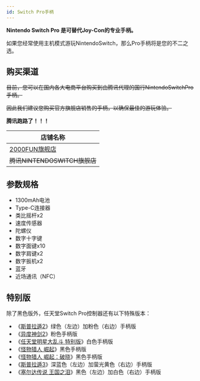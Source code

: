 ```yaml
---
id: Switch Pro手柄
---
```


**Nintendo Switch Pro 是可替代Joy-Con的专业手柄。**

如果您经常使用主机模式游玩NintendoSwitch，那么Pro手柄将是您的不二之选。

## 购买渠道

~~目前，您可以在国内各大电商平台购买到由腾讯代理的国行NintendoSwitchPro手柄。~~

~~因此我们建议您购买官方旗舰店销售的手柄，以确保最佳的游玩体验。~~

**腾讯跑路了！！！**

| 店铺名称                                   |
| ------------------------------------------ |
| [2000FUN旗舰店](https://2000fun.tmall.hk/) |
| ~~腾讯NINTENDOSWITCH旗舰店~~               |

## 参数规格

* 1300mAh电池
* Type-C连接器
* 类比摇杆x2
* 速度传感器
* 陀螺仪
* 数字十字键
* 数字面键x10
* 数字肩键x2
* 数字扳机x2
* 蓝牙
* 近场通讯（NFC）

## 特别版

除了黑色版外，任天堂Switch Pro控制器还有以下特殊版本：

- 《[斯普拉遁2](https://zh.wikipedia.org/wiki/Splatoon_2)》绿色（左边）加粉色（右边）手柄版
- 《[异度神剑2](https://zh.wikipedia.org/wiki/异度神剑2)》粉色手柄版
- 《[任天堂明星大乱斗 特别版](https://zh.wikipedia.org/wiki/任天堂明星大亂鬥_特別版)》白色手柄版
- 《[怪物猎人 崛起](https://zh.wikipedia.org/wiki/魔物獵人_崛起)》黑色手柄版
- 《[怪物猎人 崛起：破晓](https://zh.wikipedia.org/wiki/魔物獵人_崛起)》黑色手柄版
- 《[斯普拉遁3](https://zh.wikipedia.org/wiki/斯普拉遁3)》深蓝色（左边）加萤光黄色（右边）手柄版
- 《[塞尔达传说 王国之泪](https://zh.wikipedia.org/wiki/薩爾達傳說_王國之淚)》黑色（左边）加白色（右边）手柄版
